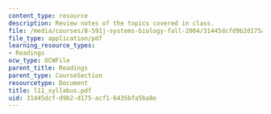 ```yaml
---
content_type: resource
description: Review notes of the topics covered in class.
file: /media/courses/8-591j-systems-biology-fall-2004/31445dcfd9b2d175acf16435bfa5ba8e_l11_syllabus.pdf
file_type: application/pdf
learning_resource_types:
- Readings
ocw_type: OCWFile
parent_title: Readings
parent_type: CourseSection
resourcetype: Document
title: l11_syllabus.pdf
uid: 31445dcf-d9b2-d175-acf1-6435bfa5ba8e
---
```

